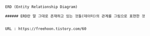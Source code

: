     
    ERD (Entity Relationship Diagram)
    
    ###### ERD란 말 그대로 존재하고 있는 것들(데이터)의 관계를 그림으로 표현한 것
    
    
    URL : https://freehoon.tistory.com/60
